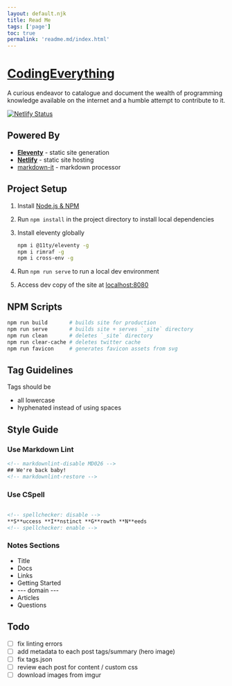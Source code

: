 ```yaml
---
layout: default.njk
title: Read Me
tags: ['page']
toc: true
permalink: 'readme.md/index.html'
---
```


# [CodingEverything](http://www.codingeverything.com/)

A curious endeavor to catalogue and document the wealth of programming knowledge available on the internet and a humble attempt to contribute to it.

[![Netlify Status](https://api.netlify.com/api/v1/badges/8c235c25-e00e-4445-b3c1-b215b14df0e8/deploy-status)](https://app.netlify.com/sites/codingeverything/deploys)


## Powered By

* [**Eleventy**](https://www.11ty.io) - static site generation
* [**Netlify**](https://www.netlify.com/) - static site hosting
* [markdown-it](https://github.com/markdown-it/markdown-it) - markdown processor


## Project Setup

1. Install [Node.js & NPM](https://nodejs.org/en/download/)
2. Run `npm install` in the project directory to install local dependencies
3. Install eleventy globally

    ```bash
    npm i @11ty/eleventy -g
    npm i rimraf -g
    npm i cross-env -g
    ```

4. Run `npm run serve` to run a local dev environment
5. Access dev copy of the site at [localhost:8080](http://localhost:8080)

## NPM Scripts

```bash
npm run build       # builds site for production
npm run serve       # builds site + serves `_site` directory
npm run clean       # deletes `_site` directory
npm run clear-cache # deletes twitter cache
npm run favicon     # generates favicon assets from svg
```

## Tag Guidelines

Tags should be

* all lowercase
* hyphenated instead of using spaces

## Style Guide

### Use Markdown Lint

```html
<!-- markdownlint-disable MD026 -->
## We're back baby!
<!-- markdownlint-restore -->
```

### Use CSpell

```html

<!-- spellchecker: disable -->
**S**uccess **I**nstinct **G**rowth **N**eeds
<!-- spellchecker: enable -->
```

### Notes Sections

* Title
* Docs
* Links
* Getting Started
* --- domain ---
* Articles
* Questions


## Todo

* [ ] fix linting errors
* [ ] add metadata to each post tags/summary (hero image)
* [ ] fix tags.json
* [ ] review each post for content / custom css
* [ ] download images from imgur
